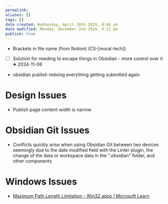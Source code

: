 ```yaml
---
permalink:
aliases: []
tags: []
date created: Wednesday, April 10th 2024, 8:46 pm
date modified: Monday, December 2nd 2024, 4:21 pm
publish: true
---
```


- Brackets in file name (from Notion) (CS-\[moral-tech\])
- [ ] Solution for needing to escape things in Obsidian - more control over it ➕ 2024-11-06
- obsidian publish redoing everything getting submitted again

# Design Issues

- Publish page content width is narrow

# Obsidian Git Issues

- Conflicts quickly arise when using Obsidian Git between two devices seemingly due to the date modified field with the Linter plugin, the change of the data or workspace data in the ".obsidian" folder, and other components

# Windows Issues

- [Maximum Path Length Limitation - Win32 apps | Microsoft Learn](https://learn.microsoft.com/en-us/windows/win32/fileio/maximum-file-path-limitation?tabs=powershell)
